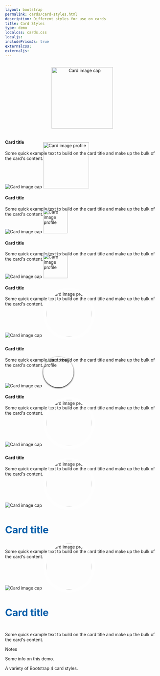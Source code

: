 ```yaml
---
layout: bootstrap
permalink: cards/card-styles.html
description: Different styles for use on cards
title: Card Styles
type: demo
localcss: cards.css
localjs:
includePrismJs: true
externalcss:
externaljs: 
---
```


<style>
    .card.card-profile-1 {
        position: relative;
    }

    .card-img-wrap {
        position: relative;
        text-align: center;
    }

    .card.card-profile-1 .card-img-top.rounded-circle {
        width: 200px;
        height: 200px;
        margin: 1rem auto;
        object-fit: cover;
    } 

    .card.card-profile-2 .card-img-profile {
        width: 150px;
        margin: 0 auto;
        margin-top: -75px; /* 1/2 of the width */
    }

    .card.card-profile-3 .card-img-profile {
        width: 80px;
        margin-top: -40px; /* 1/2 of the width */
    }

    .card.card.card-profile-3 .card-img-profile.right {
        width: 80px;
        margin-top: -40px; /* 1/2 of the width */
        margin-left: auto;
    } 
    
    .card.card-profile-4 .card-img-profile {
        width: 150px;
        margin: 0 auto;
        margin-top: -75px; /* 1/2 of the width */
        border: 10px solid rgba(255,255,255,.5);
        border-radius: 50%;
        height: 150px; /* same as width */
    } 

    .card.card-profile-4a .card-img-profile {
        width: 150px;
        margin: 0 auto;
        margin-top: -75px; /* 1/2 of the width */
        border: 10px solid rgba(255,255,255,.5);
        border-radius: 50%;
        height: 150px; /* same as width */
    }
    
    .card.card-profile-4a .card-title {
        font-size: 2rem;
        font-weight: bold;
        color: #005eaa;
    }

    .card.card-profile-4a .card-body {
        padding-top: 0;
    }

    .card.card-profile-5 .card-img-profile {
        width: 100px;
        margin: 0 auto;
        margin-top: -50px; /* 1/2 of the width */
        border-radius: 50%;
        height: 100px; /* same as width */
        box-shadow: 0px 2px 4px #000000;
    }
    
    .fa-facebook-square {
        color: #3b5998
    }

    .fa-twitter-square {
        color: #55acee
    }

    .fab {
        font-size: 2rem;
    }

    .fab:not(last-child) {
        margin-right: .7rem;
    }
</style>

<div class="container">
    <div class="row">
        <div class="col-lg-4 col-md-6 mb-3">
            <div class="card card-profile-1">
                <div class="card-img-wrap">
                    <img alt="Card image cap" class="card-img-top img-fluid rounded-circle"
                    src="https://raw.githubusercontent.com/peterbenoit/cdn/master/images/horizontal/city/col-4/img%20(34).jpg">
                </div>
                <div class="card-body">
                    <h4 class="card-title">Card title</h4>
                    <p class="card-text">Some quick example text to build on the card title and
                        make up the bulk of the card's content.</p>
                </div>
            </div>
        </div>
        <div class="col-lg-4 col-md-6 mb-3">
            <div class="card card-profile-2">
                <img alt="Card image cap" class="card-img-top img-fluid"
                    src="https://raw.githubusercontent.com/peterbenoit/cdn/master/images/horizontal/city/col-4/img%20(18).jpg">
                <img alt="Card image profile" class="card-img-profile"
                    src="https://raw.githubusercontent.com/peterbenoit/cdn/master/images/avatars/avatar%20(1).png">
                <div class="card-body">
                    <h4 class="card-title">Card title</h4>
                    <p class="card-text">Some quick example text to build on the card title and
                        make up the bulk of the card's content.</p>
                </div>
            </div>
        </div>
        <div class="col-lg-4 col-md-6 mb-3">
            <div class="card card-profile-3">
                <img alt="Card image cap" class="img-fluid"
                    src="https://raw.githubusercontent.com/peterbenoit/cdn/master/images/horizontal/city/col-4/img%20(35).jpg">
                    <img alt="Card image profile" class="card-img-profile"
                    src="https://raw.githubusercontent.com/peterbenoit/cdn/master/images/avatars/avatar%20(2).png">                    
                <div class="card-body">
                    <h4 class="card-title">Card title</h4>
                    <p class="card-text">Some quick example text to build on the card title and
                        make up the bulk of the card's content.</p>
                </div>
            </div>
        </div>
    </div>
    <div class="row">
        <div class="col-lg-4 col-md-6 mb-3">
            <div class="card card-profile-3">
                <img alt="Card image cap" class="img-fluid"
                    src="https://raw.githubusercontent.com/peterbenoit/cdn/master/images/horizontal/city/col-4/img%20(39).jpg">
                    <img alt="Card image profile" class="card-img-profile right"
                    src="https://raw.githubusercontent.com/peterbenoit/cdn/master/images/avatars/avatar%20(3).png">                     
                <div class="card-body">
                    <h4 class="card-title">Card title</h4>
                    <p class="card-text">Some quick example text to build on the card title and
                        make up the bulk of the card's content.</p>
                </div>
            </div>
        </div>
        <div class="col-lg-4 col-md-6 mb-3">
            <div class="card card-profile-4">
                <img alt="Card image cap" class="img-fluid"
                    src="https://raw.githubusercontent.com/peterbenoit/cdn/master/images/horizontal/city/col-4/img%20(16).jpg">
                <img alt="Card image profile" class="card-img-profile"
                    src="https://raw.githubusercontent.com/peterbenoit/cdn/master/images/users/user%20(3).png">                         
                <div class="card-body">
                    <h4 class="card-title">Card title</h4>
                    <p class="card-text">Some quick example text to build on the card title and
                        make up the bulk of the card's content.</p>
                </div>
            </div>
        </div>
        <div class="col-lg-4 col-md-6 mb-3">
            <div class="card card-profile-5">
                <img alt="Card image cap" class="img-fluid"
                    src="https://raw.githubusercontent.com/peterbenoit/cdn/master/images/horizontal/city/col-4/img%20(38).jpg">
                <img alt="Card image profile" class="card-img-profile"
                    src="https://raw.githubusercontent.com/peterbenoit/cdn/master/images/users/user%20(2).png">                      
                <div class="card-body">
                    <h4 class="card-title">Card title</h4>
                    <p class="card-text">Some quick example text to build on the card title and
                        make up the bulk of the card's content.</p>
                </div>
            </div>
        </div>
    </div>
    <div class="row">
        <div class="col-lg-4 col-md-6 mb-3">
            <div class="card card-profile-4 text-center">
                <img alt="Card image cap" class="img-fluid"
                    src="https://raw.githubusercontent.com/peterbenoit/cdn/master/images/horizontal/city/col-4/img%20(16).jpg">
                <img alt="Card image profile" class="card-img-profile"
                    src="https://raw.githubusercontent.com/peterbenoit/cdn/master/images/users/user%20(3).png">                         
                <div class="card-body">
                    <h4 class="card-title">Card title</h4>
                    <p class="card-text">Some quick example text to build on the card title and
                        make up the bulk of the card's content.</p>
                </div>
            </div>
        </div>
        <div class="col-lg-4 col-md-6 mb-3">
            <div class="card card-profile-4a text-center">
                <img alt="Card image cap" class="img-fluid"
                    src="https://raw.githubusercontent.com/peterbenoit/cdn/master/images/horizontal/city/col-4/img%20(16).jpg">
                <img alt="Card image profile" class="card-img-profile"
                    src="https://raw.githubusercontent.com/peterbenoit/cdn/master/images/users/user%20(3).png">                         
                <div class="card-body">
                    <h4 class="card-title">Card title</h4>
                    <p class="card-text">Some quick example text to build on the card title and
                        make up the bulk of the card's content.</p>
                </div>
            </div>
        </div>
        <div class="col-lg-4 col-md-6 mb-3">
            <div class="card card-profile-4a text-center">
                <img alt="Card image cap" class="img-fluid"
                    src="https://raw.githubusercontent.com/peterbenoit/cdn/master/images/horizontal/city/col-4/img%20(16).jpg">
                <img alt="Card image profile" class="card-img-profile"
                    src="https://raw.githubusercontent.com/peterbenoit/cdn/master/images/users/user%20(3).png">                         
                <div class="card-body">
                    <h4 class="card-title text-uppercase">Card title</h4>
                    <p class="card-text">Some quick example text to build on the card title and
                        make up the bulk of the card's content.</p>
                </div>
                <div class="card-footer">
                    <i class="fab fa-facebook-square"></i>
                    <i class="fab fa-instagram"></i>
                    <i class="fab fa-twitter-square"></i>
                </div>
            </div>
        </div>             
    </div>    
</div>
<div class="container">
<div aria-multiselectable="true" class="accordion indicator-plus accordion-white mb-3 mt-3" id="accordion-4" role="tabpanel">
	<div class="card">
		<div aria-expanded="false" class="card-header collapsed" data-target="#accordion-4-collapse-3" data-toggle="collapse" id="accordion-4-card-3" role="tab">
			<a class="card-title" data-controls="accordion-4-collapse-3">Notes</a>
		</div>
		<div aria-labelledby="accordion-4-card-3" class="collapse show" id="accordion-4-collapse-3" role="tabpanel">
			<div class="card-body">
				<p>Some info on this demo.</p>
				<p>A variety of Bootstrap 4 card styles.</p>	
			</div>
		</div>
	</div>
</div>

</div>
